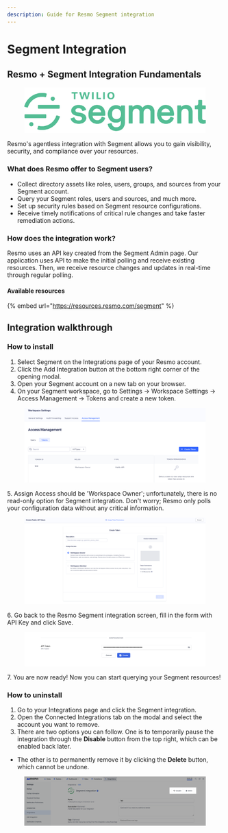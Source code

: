 ```yaml
---
description: Guide for Resmo Segment integration
---
```


# Segment Integration

## Resmo + Segment Integration Fundamentals

<figure><img src="../.gitbook/assets/62cc204e150d5de9a3dad5ff (1).png" alt=""><figcaption></figcaption></figure>

Resmo's agentless integration with Segment allows you to gain visibility, security, and compliance over your resources.

### What does Resmo offer to Segment users?

* Collect directory assets like roles, users, groups, and sources from your Segment account.
* Query your Segment roles, users and sources, and much more.
* Set up security rules based on Segment resource configurations.
* Receive timely notifications of critical rule changes and take faster remediation actions.

### How does the integration work?

Resmo uses an API key created from the Segment Admin page. Our application uses API to make the initial polling and receive existing resources. Then, we receive resource changes and updates in real-time through regular polling.

#### Available resources

{% embed url="https://resources.resmo.com/segment" %}

## Integration walkthrough

### How to install

1. Select Segment on the Integrations page of your Resmo account.
2. Click the Add Integration button at the bottom right corner of the opening modal.
3. Open your Segment account on a new tab on your browser.
4. On your Segment workspace, go to Settings -> Workspace Settings -> Access Management -> Tokens and create a new token.

<figure><img src="../.gitbook/assets/access-management.png" alt=""><figcaption></figcaption></figure>

5\. Assign Access should be 'Workspace Owner'; unfortunately, there is no read-only option for Segment integration. Don't worry; Resmo only polls your configuration data without any critical information.

<figure><img src="../.gitbook/assets/create-public-api-token.png" alt=""><figcaption></figcaption></figure>

6\. Go back to the Resmo Segment integration screen, fill in the form with API Key and click Save.

<figure><img src="../.gitbook/assets/api-segment.png" alt=""><figcaption></figcaption></figure>

7\. You are now ready! Now you can start querying your Segment resources!

### How to uninstall

1. Go to your Integrations page and click the Segment integration.
2. Open the Connected Integrations tab on the modal and select the account you want to remove.
3. There are two options you can follow. One is to temporarily pause the integration through the **Disable** button from the top right, which can be enabled back later.&#x20;

* The other is to permanently remove it by clicking the **Delete** button, which cannot be undone.&#x20;

<figure><img src="../.gitbook/assets/disable-delete-segment.png" alt=""><figcaption></figcaption></figure>
